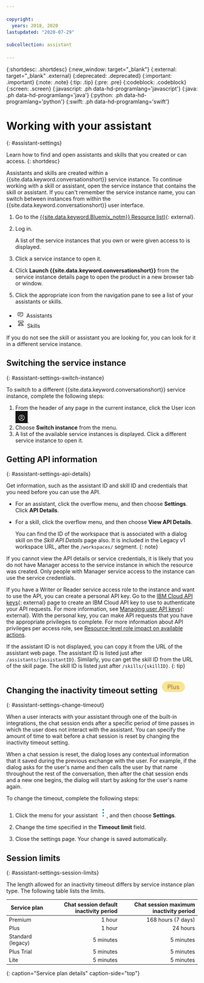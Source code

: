 ```yaml
---

copyright:
  years: 2018, 2020
lastupdated: "2020-07-29"

subcollection: assistant

---
```


{:shortdesc: .shortdesc}
{:new_window: target="_blank"}
{:external: target="_blank" .external}
{:deprecated: .deprecated}
{:important: .important}
{:note: .note}
{:tip: .tip}
{:pre: .pre}
{:codeblock: .codeblock}
{:screen: .screen}
{:javascript: .ph data-hd-programlang='javascript'}
{:java: .ph data-hd-programlang='java'}
{:python: .ph data-hd-programlang='python'}
{:swift: .ph data-hd-programlang='swift'}

# Working with your assistant
{: #assistant-settings}

Learn how to find and open assistants and skills that you created or can access.
{: shortdesc}

Assistants and skills are created within a {{site.data.keyword.conversationshort}} service instance. To continue working with a skill or assistant, open the service instance that contains the skill or assistant. If you can't remember the service instance name, you can switch between instances from within the {{site.data.keyword.conversationshort}} user interface.

1.  Go to the [{{site.data.keyword.Bluemix_notm}} Resource list)](https://cloud.ibm.com){: external}.

1.  Log in.

    A list of the service instances that you own or were given access to is displayed.

1.  Click a service instance to open it.

1.  Click **Launch {{site.data.keyword.conversationshort}}** from the service instance details page to open the product in a new browser tab or window.

1.  Click the appropriate icon from the navigation pane to see a list of your assistants or skills.

  - ![Assistants menu icon](images/nav-ass-icon.png) Assistants
  - ![Skills menu icon](images/nav-skills-icon.png) Skills

If you do not see the skill or assistant you are looking for, you can look for it in a different service instance.

## Switching the service instance
{: #assistant-settings-switch-instance}

To switch to a different {{site.data.keyword.conversationshort}} service instance, complete the following steps:
    
1. From the header of any page in the current instance, click the User icon ![user icon](images/user-icon.png).
1.  Choose **Switch instance** from the menu.
1.  A list of the available service instances is displayed. Click a different service instance to open it.

## Getting API information
{: #assistant-settings-api-details}

Get information, such as the assistant ID and skill ID and credentials that you need before you can use the API. 

- For an assistant, click the overflow menu, and then choose **Settings**. Click **API Details**.
- For a skill, click the overflow menu, and then choose **View API Details**.

  You can find the ID of the workspace that is associated with a dialog skill on the *Skill API Details* page also. It is included in the Legacy v1 workspace URL, after the `/workspaces/` segment.
  {: note}

If you cannot view the API details or service credentials, it is likely that you do not have Manager access to the service instance in which the resource was created. Only people with Manager service access to the instance can use the service credentials. 

If you have a Writer or Reader service access role to the instance and want to use the API, you can create a personal API key. Go to the [IBM Cloud API keys](https://cloud.ibm.com/iam/apikeys){: external} page to create an IBM Cloud API key to use to authenticate your API requests. For more information, see [Managing user API keys](/docs/account?topic=account-userapikey){: external}. With the personal key, you can make API requests that you have the appropriate privileges to complete. For more information about API privileges per access role, see [Resource-level role impact on available actions](/docs/assistant?topic=assistant-access-control#access-control-ui-impact).

If the assistant ID is not displayed, you can copy it from the URL of the assistant web page. The assistant ID is listed just after `/assistants/{assistantID}`. Similarly, you can get the skill ID from the URL of the skill page. The skill ID is listed just after `/skills/{skillID}`.
{: tip}

## Changing the inactivity timeout setting ![Plus or Premium plan only](images/plus.png)
{: #assistant-settings-change-timeout}

When a user interacts with your assistant through one of the built-in integrations, the chat session ends after a specific period of time passes in which the user does not interact with the assistant. You can specify the amount of time to wait before a chat session is reset by changing the inactivity timeout setting.

When a chat session is reset, the dialog loses any contextual information that it saved during the previous exchange with the user. For example, if the dialog asks for the user's name and then calls the user by that name throughout the rest of the conversation, then after the chat session ends and a new one begins, the dialog will start by asking for the user's name again.

To change the timeout, complete the following steps:

1.  Click the menu for your assistant ![open and close list of options](images/kabob-beta.png), and then choose **Settings**.

1.  Change the time specified in the **Timeout limit** field.

1.  Close the settings page. Your change is saved automatically.

## Session limits
{: #assistant-settings-session-limits}

The length allowed for an inactivity timeout differs by service instance plan type. The following table lists the limits.

| Service plan | Chat session default inactivity period | Chat session maximum inactivity period |
|--------------|--------------------------------:|----------------------------:|
| Premium      |                          1 hour |          168 hours (7 days) |
| Plus         |                          1 hour |                    24 hours |
| Standard (legacy) |                  5 minutes |                   5 minutes |
| Plus Trial   |                       5 minutes |                   5 minutes |
| Lite         |                       5 minutes |                   5 minutes |
{: caption="Service plan details" caption-side="top"}
